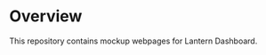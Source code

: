 <!--
  ** File Name: README.md
  ** Author:    Aditya Ramesh
  ** Date:      09/07/2015
  ** Contact:   _@adityaramesh.com
-->

# Overview

This repository contains mockup webpages for Lantern Dashboard.
